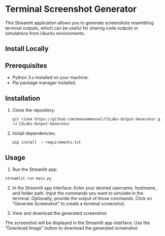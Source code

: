 # Terminal Screenshot Generator

This Streamlit application allows you to generate screenshots resembling terminal outputs, which can be useful for sharing code outputs or simulations from Ubuntu environments.

## Install Locally
## Prerequisites

- Python 3.x installed on your machine.
- Pip package manager installed.

## Installation

1. Clone the repository:

   ```bash
   git clone https://github.com/manuemmanuel/CSLabs-Output-Generator.git
   cd CSLabs-Output-Generator
2. Install dependencies:
 
   ```bash
   pip install -r requirements.txt
   ```
   
## Usage
1. Run the Streamlit app:
```bash
streamlit run main.py
```
2. In the Streamlit app interface:
Enter your desired username, hostname, and folder path.
Input the commands you want to simulate in the terminal.
Optionally, provide the output of those commands.
Click on "Generate Screenshot" to create a terminal screenshot.

3. View and download the generated screenshot:

The screenshot will be displayed in the Streamlit app interface.
Use the "Download Image" button to download the generated screenshot.



